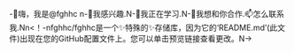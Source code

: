 -👋嗨，我是@fghhc n-👀我感兴趣.N-🌱我正在学习.N-💞️我想和你合作.📫怎么联系我.Nn<！-nfghhc/fghhc是一个✨特殊的✨存储库，因为它的‘README.md’(此文件)出现在您的GitHub配置文件上。您可以单击预览链接查看更改。N->
